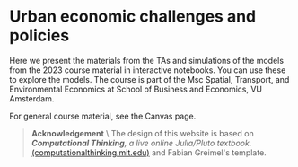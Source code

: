 # Urban economic challenges and policies

Here we present the materials from the TAs and simulations of the models from the 2023 course material in interactive notebooks. You can use these to explore the models. The course is part of the Msc Spatial, Transport, and Environmental Economics at School of Business and Economics, VU Amsterdam.

For general course material, see the Canvas page.

> **Acknowledgement** \\
> The design of this website is based on _**Computational Thinking**, a live online Julia/Pluto textbook._ [(computationalthinking.mit.edu)](https://computationalthinking.mit.edu) and Fabian Greimel's template.
